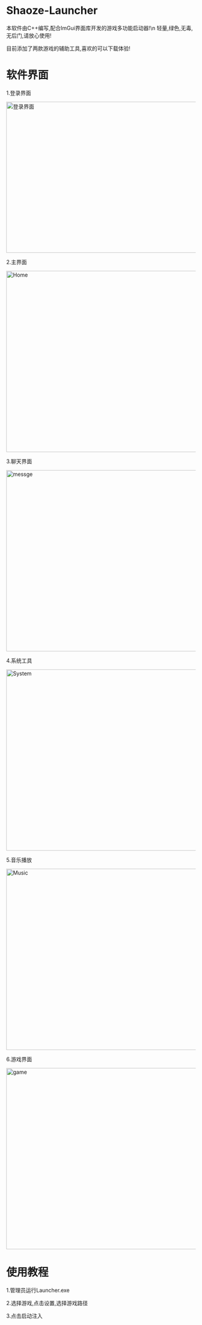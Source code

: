 # Shaoze-Launcher
本软件由C++编写,配合ImGui界面库开发的游戏多功能启动器!\n
轻量,绿色,无毒,无后门,请放心使用!

目前添加了两款游戏的辅助工具,喜欢的可以下载体验!

# 软件界面
1.登录界面

<img width="720" height="400" alt="登录界面" src="https://github.com/user-attachments/assets/6fcb8b7b-6244-4942-ab4a-7e800fc2fcc1" />

2.主界面

<img width="720" height="480" alt="Home" src="https://github.com/user-attachments/assets/9f3ee662-901e-49d5-a7e8-edf881419086" />

3.聊天界面

<img width="720" height="480" alt="messge" src="https://github.com/user-attachments/assets/aba59de0-7a6e-4aac-907a-fa62bf49cb6e" />

4.系统工具

<img width="720" height="480" alt="System" src="https://github.com/user-attachments/assets/684a9f45-521c-41d1-9431-305ddf8f759a" />

5.音乐播放

<img width="720" height="480" alt="Music" src="https://github.com/user-attachments/assets/fa957504-59ac-42d6-9f3a-945314ae1ae3" />

6.游戏界面

<img width="720" height="480" alt="game" src="https://github.com/user-attachments/assets/82eb6fe1-47c4-42ca-9039-c1b9b5915aaa" />

# 使用教程
1.管理员运行Launcher.exe

2.选择游戏,点击设置,选择游戏路径

3.点击启动注入
